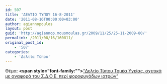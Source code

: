 ```yaml
---
id: 507
title: 'ΔΕΛΤΙΟ ΤΥΠΟΥ 16-8-2011'
date: '2011-08-16T00:00:00+03:00'
author: agiannopoulos
layout: post
guid: 'http://agiannop.mousmoulas.gr/2009/11/25/25-11-2009-80/'
permalink: /2011/08/16/160811/
original_post_id:
    - '507'
categories:
    - 'Δελτία Τύπου'
---
```


Θέμα: **<span style="font-family:""></span>**[“Δελτίο Τύπου Τομέα Υγείας, σχετικά με αναφορά του Σ.Δ.Ο.Ε. περί φοροφυγάδων ιατρών” ](/wp-content/uploads/2009/11/16082011_seyp-iatroi.pdf)
